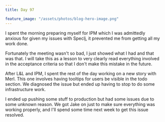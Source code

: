 ```yaml
---
title: Day 97

feature_image: "/assets/photos/blog-hero-image.png"
---
```


I spent the morning preparing myself for IPM which I was admittedly anxious for given my issues with Speclj, it
prevented me from getting all my work done.

Fortunately the meeting wasn't so bad, I just showed what I had and that was that. I will take this as a lesson
to very clearly read everything involved in the acceptance criteria so that I don't make this mistake in the
future.

After L&L and IPM, I spent the rest of the day working on a new story with Merl. This one involves
having tooltips for users be visible in the todo section. We diagnosed the issue but ended up having to stop
to do some infrastructure work.

I ended up pushing some stuff to production but had some issues due to some unknown reason. We got Jake on
just to make sure everything was working properly, and I'll spend some time next week to get this issue resolved.